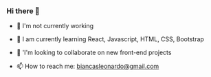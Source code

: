 ### Hi there 👋

- 🔭 I'm not currently working

- 🌱 I am currently learning React, Javascript, HTML, CSS, Bootstrap

- 👯 'I'm looking to collaborate on new front-end projects

- 📫 How to reach me: biancasleonardo@gmail.com

